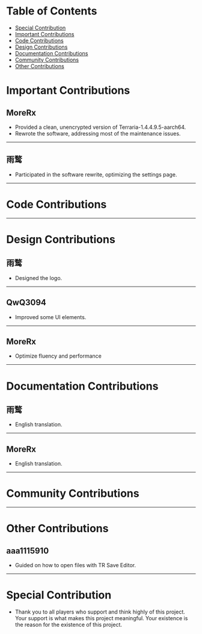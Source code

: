 # Table of Contents

- [Special Contribution](#Special-Contribution)
- [Important Contributions](#important-contribution)
- [Code Contributions](#code-contribution)
- [Design Contributions](#design-contribution)
- [Documentation Contributions](#documentation-contribution)
- [Community Contributions](#community-contribution)
- [Other Contributions](#other-contributions)

# Important Contributions <a id="important-contribution"></a>

## MoreRx
- Provided a clean, unencrypted version of Terraria-1.4.4.9.5-aarch64.
- Rewrote the software, addressing most of the maintenance issues.

---

## 雨鹜
- Participated in the software rewrite, optimizing the settings page.

---

# Code Contributions <a id="code-contribution"></a>

---

# Design Contributions <a id="design-contribution"></a>

## 雨鹜
- Designed the logo.

---

## QwQ3094
- Improved some UI elements.
---

## MoreRx
- Optimize fluency and performance
---

# Documentation Contributions <a id="documentation-contribution"></a>

## 雨鹜
- English translation.

---

## MoreRx
- English translation.

---

# Community Contributions <a id="community-contribution"></a>

---

# Other Contributions <a id="other-contributions"></a>

## aaa1115910
- Guided on how to open files with TR Save Editor.

---

# Special Contribution <a id="Special-Contribution"></a>
* Thank you to all players who support and think highly of this project. Your support is what makes this project meaningful. Your existence is the reason for the existence of this project.